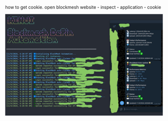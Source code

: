 how to get cookie. open blockmesh website - inspect - application - cookie

![Gambar](https://raw.githubusercontent.com/ada682/blockmesh/main/tt.jpg)
